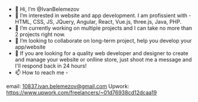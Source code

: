 - 👋 Hi, I’m @IvanBelemezov
- 👀 I’m interested in website and app development. I am profissient with - HTML, CSS, JS, JQuery, Angular, React, Vue.js, three.js, Java, PHP. 
- 🌱 I’m currently working on multiple projects and I can take no more than 2 projects right now.
- 💞️ I’m looking to collaborate on long-term project, help you develop your app/website 
- 👀 If you are looking for a quality web developer and designer to create and manage your website or onlline store, just shoot me a message and I'll respond back in 24 hours!
- 📫 How to reach me - 

email: 10837.ivan.belemezov@gmail.com
Upwork: https://www.upwork.com/freelancers/~01d76938cd12dcaa19

<!---
IvanBelemezov/IvanBelemezov is a ✨ special ✨ repository because its `README.md` (this file) appears on your GitHub profile.
You can click the Preview link to take a look at your changes.
--->
